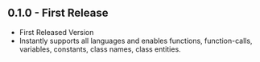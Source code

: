 ## 0.1.0 - First Release
* First Released Version
* Instantly supports all languages and enables functions, function-calls, variables, constants, class names, class entities.
